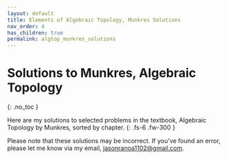 ```yaml
---
layout: default
title: Elements of Algebraic Topology, Munkres Solutions
nav_order: 4
has_children: true
permalink: algtop_munkres_solutions
---
```


# Solutions to Munkres, Algebraic Topology
{: .no_toc }

Here are my solutions to selected problems in the textbook, Algebraic Topology by Munkres, sorted by chapter.
{: .fs-6 .fw-300 }

Please note that these solutions may be incorrect. If you've found an error, please let me know via my email, jasonranoa1102@gmail.com.
